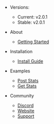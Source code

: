- Versions:
   - Current: v2.0.1
   - Stable: v2.0.1

- About
   - [Getting Started](/about/index)
- Installation
   - [Install Guide](/install/index)
- Examples
   - [Post Stats](/examples/post)
   - [Get Stats](/examples/get)
- Community
   - [Discord](https://discord.gg/7v4fNuF5Bm)
   - [Website](https://nextgenbots.xyz/)
   - [Support](https://github.com/TheRealToxicDev/nextgenapi.js/issues)
